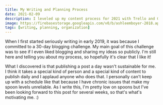 ```yaml
---
title: My Writing and Planning Process
date: 2021-02-09
description: I leveled up my content process for 2021 with Trello and GitHub Pull Requests.
image: https://firebasestorage.googleapis.com/v0/b/ashleemboyer-2018.appspot.com/o/headers%2F2021%2F01%2FNextFirebasePart1.png?alt=media&token=05dc0570-ae65-4ea5-87e9-3742348bd5ff
tags: [writing, planning, organization]
---
```


When I first started seriously writing in early 2019, it was because I committed to a 30-day blogging challenge. My main goal of this challenge was to see if I even liked blogging and sharing my ideas so publicly. I'm still here and telling you about my process, so hopefully it's clear that I like it!

What I discovered is that publishing a post a day wasn't sustainable for me. I think it takes a special kind of person and a special kind of content to publish daily and I applaud anyone who does that. I personally can't keep up with a schedule like that because I have chronic issues that make my spoon levels unreliable. As I write this, I'm pretty low on spoons but I've been looking forward to this post for several weeks, so that's what's motivating me. :)
